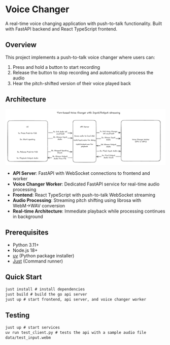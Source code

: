 # Voice Changer

A real-time voice changing application with push-to-talk functionality. Built with FastAPI backend and React TypeScript frontend.

## Overview

This project implements a push-to-talk voice changer where users can:

1. Press and hold a button to start recording
2. Release the button to stop recording and automatically process the audio
3. Hear the pitch-shifted version of their voice played back

## Architecture

![Architecture](assets/arch.png)

- **API Server**: FastAPI with WebSocket connections to frontend and worker
- **Voice Changer Worker**: Dedicated FastAPI service for real-time audio processing
- **Frontend**: React TypeScript with push-to-talk WebSocket streaming
- **Audio Processing**: Streaming pitch shifting using librosa with WebM→WAV conversion
- **Real-time Architecture**: Immediate playback while processing continues in background

## Prerequisites

- Python 3.11+
- Node.js 18+
- [uv](https://github.com/astral-sh/uv) (Python package installer)
- [Just](https://github.com/casey/just) (Command runner)

## Quick Start

```
just install # install dependencies
just build # build the go api server
just up # start frontend, api server, and voice changer worker
```

## Testing

```
just up # start services
uv run test_client.py # tests the api with a sample audio file data/test_input.webm
```
